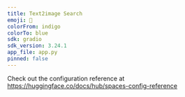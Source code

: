 ```yaml
---
title: Text2image Search
emoji: 🐠
colorFrom: indigo
colorTo: blue
sdk: gradio
sdk_version: 3.24.1
app_file: app.py
pinned: false
---
```


Check out the configuration reference at https://huggingface.co/docs/hub/spaces-config-reference
